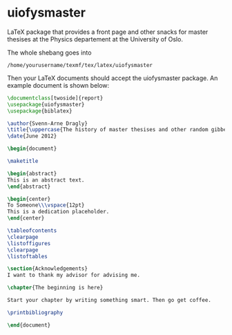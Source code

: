uiofysmaster
============

LaTeX package that provides a front page and other snacks for master thesises at the Physics departement at the University of Oslo.

The whole shebang goes into

    /home/yourusername/texmf/tex/latex/uiofysmaster

Then your LaTeX documents should accept the uiofysmaster package. An example document is shown below:

```latex
\documentclass[twoside]{report}
\usepackage{uiofysmaster}
\usepackage{biblatex}

\author{Svenn-Arne Dragly}
\title{\uppercase{The history of master thesises and other random gibberish}}
\date{June 2012}

\begin{document}

\maketitle

\begin{abstract}
This is an abstract text.
\end{abstract}

\begin{center}
To Someone\\\vspace{12pt}
This is a dedication placeholder.
\end{center}

\tableofcontents
\clearpage
\listoffigures
\clearpage
\listoftables

\section{Acknowledgements}
I want to thank my advisor for advising me.

\chapter{The beginning is here}

Start your chapter by writing something smart. Then go get coffee.

\printbibliography

\end{document}
```
